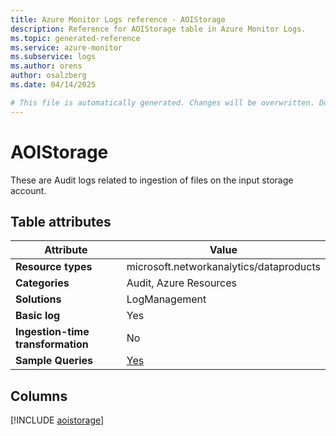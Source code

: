```yaml
---
title: Azure Monitor Logs reference - AOIStorage
description: Reference for AOIStorage table in Azure Monitor Logs.
ms.topic: generated-reference
ms.service: azure-monitor
ms.subservice: logs
ms.author: orens
author: osalzberg
ms.date: 04/14/2025

# This file is automatically generated. Changes will be overwritten. Do not change this file directly.
---
```


# AOIStorage

These are Audit logs related to ingestion of files on the input storage account.


## Table attributes

|Attribute|Value|
|---|---|
|**Resource types**|microsoft.networkanalytics/dataproducts|
|**Categories**|Audit, Azure Resources|
|**Solutions**| LogManagement|
|**Basic log**|Yes|
|**Ingestion-time transformation**|No|
|**Sample Queries**|[Yes](/azure/azure-monitor/reference/queries/aoistorage)|



## Columns
  
[!INCLUDE [aoistorage](~/reusable-content/ce-skilling/azure/includes/azure-monitor/reference/tables/aoistorage-include.md)]
